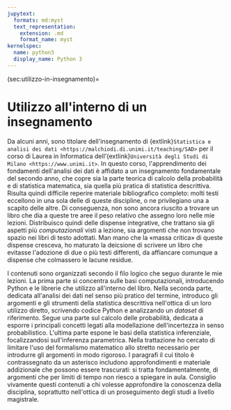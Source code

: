 ```yaml
---
jupytext:
  formats: md:myst
  text_representation:
    extension: .md
    format_name: myst
kernelspec:
  name: python3
  display_name: Python 3
---
```


(sec:utilizzo-in-insegnamento)=
# Utilizzo all'interno di un insegnamento
Da alcuni anni, sono titolare dell'insegnamento di {extlink}`Statistica e
analisi dei dati <https://malchiodi.di.unimi.it/teaching/SAD>` per il corso di
Laurea in Informatica dell’{extlink}`Università degli Studi di Milano
<https://www.unimi.it>`. In questo corso, l'apprendimento dei fondamenti
dell'analisi dei dati è affidato a un insegnamento fondamentale del secondo
anno, che copre sia la parte teorica di calcolo della probabilità e di
statistica matematica, sia quella più pratica di statistica descrittiva.
Risulta quindi difficile reperire materiale bibliografico completo: molti testi
eccellono in una sola delle di queste discipline, o ne privilegiano una a
scapito delle altre. Di conseguenza, non sono ancora riuscito a trovare un
libro che dia a queste tre aree il peso relativo che assegno loro nelle mie
lezioni. Distribuisco quindi delle dispense integrative, che trattano
sia gli aspetti più _computazionali_ visti a lezione, sia argomenti che non
trovano spazio nei libri di testo adottati. Man mano che la «massa critica» di
queste dispense cresceva, ho maturato la deicsione di scrivere un libro che
evitasse l'adozione di due o più testi differenti, da affiancare comunque a
dispense che colmassero le lacune residue.

I contenuti sono organizzati secondo il filo logico che seguo durante le mie
lezioni. La prima parte si concentra sulle basi computazionali, introducendo
Python e le librerie che utilizzo all'interno del libro. Nella seconda parte,
dedicata all'analisi dei dati nel senso più pratico del termine, introduco gli
argomenti e gli strumenti della statistica descrittiva nell'ottica di un loro
utilizzo diretto, scrivendo codice Python e analizzando un _dataset_ di
riferimento. Segue una parte sul calcolo delle probabilità, dedicata a esporre
i principali concetti legati alla modellazione dell'incertezza in senso
probabilistico. L'ultima parte espone le basi della statistica inferenziale,
focalizzandosi sull'inferenza parametrica. Nella trattazione ho cercato di
limitare l'uso del formalismo matematico allo stretto necessario per introdurre
gli argomenti in modo rigoroso. I paragrafi il cui titolo è contrassegnato da
un asterisco includono approfondimenti e materiale addizionale che possono
essere trascurati: si tratta fondamentalmente, di argomenti che per limiti di
tempo non riesco a spiegare in aula. Consiglio vivamente questi contenuti a chi
volesse approfondire la conoscenza della disciplina, soprattutto nell'ottica di
un proseguimento degli studi a livello magistrale.


